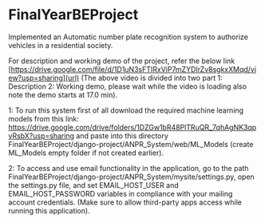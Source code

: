# FinalYearBEProject

Implemented an Automatic number plate recognition system to authorize vehicles in a residential society.

For description and working demo of the project, refer the below link
[https://drive.google.com/file/d/1D1uN3sFTIRxViP7mZYDIrZv8sgkxXMqd/view?usp=sharing](url)
(The above video is divided into two part 1: Description 2: Working demo, please wait while the video is loading also note the demo starts at 17.0 min).

1: To run this system first of all download the required machine learning models from this link: https://drive.google.com/drive/folders/1DZGw1bR48PlTRuQR_7qhAgNK3qpvRsbX?usp=sharing and paste into this directory FinalYearBEProject/django-project/ANPR_System/web/ML_Models (create ML_Models empty folder if not created earlier).

2: To access and use email functionality in the application, go to the path FinalYearBEProject/django-project/ANPR_System/mysite/settings.py, open the settings.py file, and set EMAIL_HOST_USER and EMAIL_HOST_PASSWORD variables in compliance with your mailing account credentials. (Make sure to allow third-party apps access while running this application).
